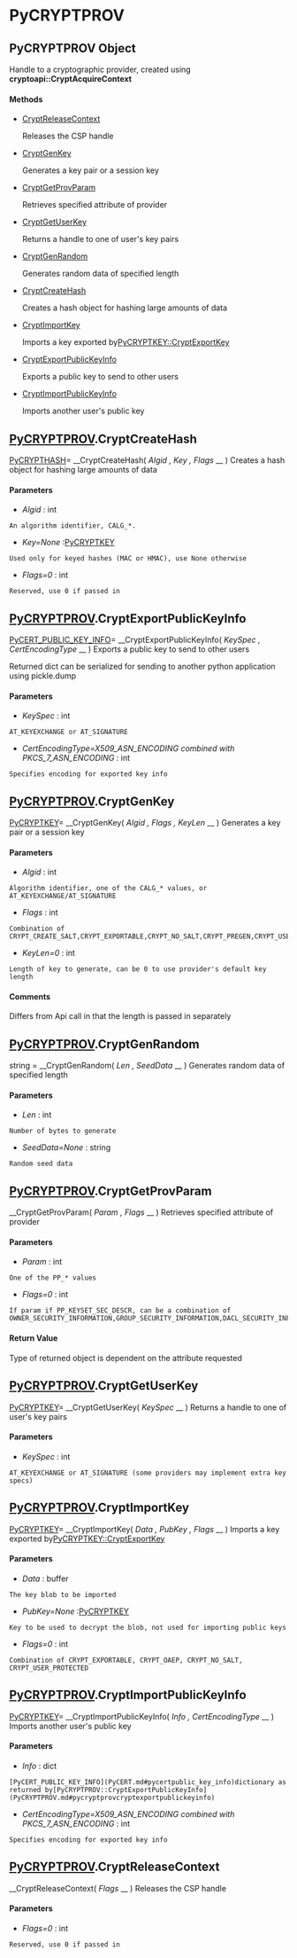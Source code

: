# PyCRYPTPROV

## PyCRYPTPROV Object

Handle to a cryptographic provider, created using __cryptoapi::CryptAcquireContext__ 

#### Methods


  - [CryptReleaseContext](PyCRYPTPROV.md#pycryptprovcryptreleasecontext)

    Releases the CSP handle&nbsp;

  - [CryptGenKey](PyCRYPTPROV.md#pycryptprovcryptgenkey)

    Generates a key pair or a session key&nbsp;

  - [CryptGetProvParam](PyCRYPTPROV.md#pycryptprovcryptgetprovparam)

    Retrieves specified attribute of provider&nbsp;

  - [CryptGetUserKey](PyCRYPTPROV.md#pycryptprovcryptgetuserkey)

    Returns a handle to one of user's key pairs&nbsp;

  - [CryptGenRandom](PyCRYPTPROV.md#pycryptprovcryptgenrandom)

    Generates random data of specified length&nbsp;

  - [CryptCreateHash](PyCRYPTPROV.md#pycryptprovcryptcreatehash)

    Creates a hash object for hashing large amounts of data&nbsp;

  - [CryptImportKey](PyCRYPTPROV.md#pycryptprovcryptimportkey)

    Imports a key exported by[PyCRYPTKEY::CryptExportKey](PyCRYPTKEY.md#pycryptkeycryptexportkey)&nbsp;

  - [CryptExportPublicKeyInfo](PyCRYPTPROV.md#pycryptprovcryptexportpublickeyinfo)

    Exports a public key to send to other users&nbsp;

  - [CryptImportPublicKeyInfo](PyCRYPTPROV.md#pycryptprovcryptimportpublickeyinfo)

    Imports another user's public key&nbsp;

## [PyCRYPTPROV](#pycryptprov).CryptCreateHash

[PyCRYPTHASH](#pycrypthash)= __CryptCreateHash( *Algid*  *, Key*  *, Flags* __ )
Creates a hash object for hashing large amounts of data

#### Parameters


  -  *Algid* : int

    An algorithm identifier, CALG_*.

  -  *Key=None* :[PyCRYPTKEY](#pycryptkey)

    Used only for keyed hashes (MAC or HMAC), use None otherwise

  -  *Flags=0* : int

    Reserved, use 0 if passed in

## [PyCRYPTPROV](#pycryptprov).CryptExportPublicKeyInfo

[PyCERT_PUBLIC_KEY_INFO](PyCERT.md#pycertpublic_key_info)= __CryptExportPublicKeyInfo( *KeySpec*  *, CertEncodingType* __ )
Exports a public key to send to other users 

Returned dict can be serialized for sending to another python application using pickle.dump

#### Parameters


  -  *KeySpec* : int

    AT_KEYEXCHANGE or AT_SIGNATURE

  -  *CertEncodingType=X509_ASN_ENCODING combined with PKCS_7_ASN_ENCODING* : int

    Specifies encoding for exported key info

## [PyCRYPTPROV](#pycryptprov).CryptGenKey

[PyCRYPTKEY](#pycryptkey)= __CryptGenKey( *Algid*  *, Flags*  *, KeyLen* __ )
Generates a key pair or a session key

#### Parameters


  -  *Algid* : int

    Algorithm identifier, one of the CALG_* values, or AT_KEYEXCHANGE/AT_SIGNATURE

  -  *Flags* : int

    Combination of CRYPT_CREATE_SALT,CRYPT_EXPORTABLE,CRYPT_NO_SALT,CRYPT_PREGEN,CRYPT_USER_PROTECTED,CRYPT_ARCHIVABLE

  -  *KeyLen=0* : int

    Length of key to generate, can be 0 to use provider's default key length

#### Comments
Differs from Api call in that the length is passed in separately

## [PyCRYPTPROV](#pycryptprov).CryptGenRandom

string = __CryptGenRandom( *Len*  *, SeedData* __ )
Generates random data of specified length

#### Parameters


  -  *Len* : int

    Number of bytes to generate

  -  *SeedData=None* : string

    Random seed data

## [PyCRYPTPROV](#pycryptprov).CryptGetProvParam

 __CryptGetProvParam( *Param*  *, Flags* __ )
Retrieves specified attribute of provider

#### Parameters


  -  *Param* : int

    One of the PP_* values

  -  *Flags=0* : int

    If param if PP_KEYSET_SEC_DESCR, can be a combination of OWNER_SECURITY_INFORMATION,GROUP_SECURITY_INFORMATION,DACL_SECURITY_INFORMATION,SACL_SECURITY_INFORMATION

#### Return Value
Type of returned object is dependent on the attribute requested

## [PyCRYPTPROV](#pycryptprov).CryptGetUserKey

[PyCRYPTKEY](#pycryptkey)= __CryptGetUserKey( *KeySpec* __ )
Returns a handle to one of user's key pairs

#### Parameters


  -  *KeySpec* : int

    AT_KEYEXCHANGE or AT_SIGNATURE (some providers may implement extra key specs)

## [PyCRYPTPROV](#pycryptprov).CryptImportKey

[PyCRYPTKEY](#pycryptkey)= __CryptImportKey( *Data*  *, PubKey*  *, Flags* __ )
Imports a key exported by[PyCRYPTKEY::CryptExportKey](PyCRYPTKEY.md#pycryptkeycryptexportkey)

#### Parameters


  -  *Data* : buffer

    The key blob to be imported

  -  *PubKey=None* :[PyCRYPTKEY](#pycryptkey)

    Key to be used to decrypt the blob, not used for importing public keys

  -  *Flags=0* : int

    Combination of CRYPT_EXPORTABLE, CRYPT_OAEP, CRYPT_NO_SALT, CRYPT_USER_PROTECTED

## [PyCRYPTPROV](#pycryptprov).CryptImportPublicKeyInfo

[PyCRYPTKEY](#pycryptkey)= __CryptImportPublicKeyInfo( *Info*  *, CertEncodingType* __ )
Imports another user's public key

#### Parameters


  -  *Info* : dict

    [PyCERT_PUBLIC_KEY_INFO](PyCERT.md#pycertpublic_key_info)dictionary as returned by[PyCRYPTPROV::CryptExportPublicKeyInfo](PyCRYPTPROV.md#pycryptprovcryptexportpublickeyinfo)

  -  *CertEncodingType=X509_ASN_ENCODING combined with PKCS_7_ASN_ENCODING* : int

    Specifies encoding for exported key info

## [PyCRYPTPROV](#pycryptprov).CryptReleaseContext

 __CryptReleaseContext( *Flags* __ )
Releases the CSP handle

#### Parameters


  -  *Flags=0* : int

    Reserved, use 0 if passed in